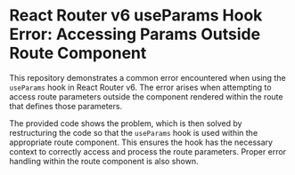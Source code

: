# React Router v6 useParams Hook Error: Accessing Params Outside Route Component

This repository demonstrates a common error encountered when using the `useParams` hook in React Router v6. The error arises when attempting to access route parameters outside the component rendered within the route that defines those parameters.

The provided code shows the problem, which is then solved by restructuring the code so that the `useParams` hook is used within the appropriate route component.  This ensures the hook has the necessary context to correctly access and process the route parameters.  Proper error handling within the route component is also shown.